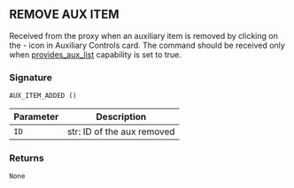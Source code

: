 ## REMOVE AUX ITEM

Received from the proxy when an auxiliary item is removed by clicking on the - icon in Auxiliary Controls card. The command should be received only when [provides\_aux\_list][1] capability is set to true.


### Signature

`AUX_ITEM_ADDED ()`


| Parameter | Description |
| --- | --- |
| `ID` | str: ID of the aux removed |


### Returns

`None`

[1]:	https://control4.github.io/docs-driverworks-proxyprotocol/#pool-capabilities